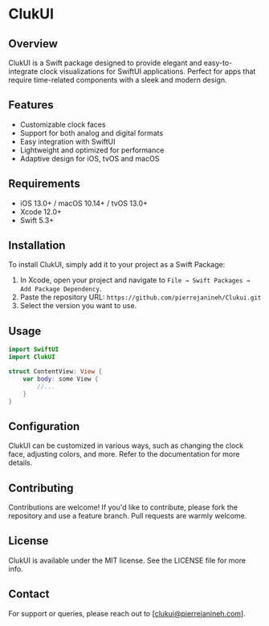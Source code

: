 # ClukUI

## Overview
ClukUI is a Swift package designed to provide elegant and easy-to-integrate clock visualizations for SwiftUI applications. Perfect for apps that require time-related components with a sleek and modern design.

## Features
- Customizable clock faces
- Support for both analog and digital formats
- Easy integration with SwiftUI
- Lightweight and optimized for performance
- Adaptive design for iOS, tvOS and macOS

## Requirements
- iOS 13.0+ / macOS 10.14+ / tvOS 13.0+
- Xcode 12.0+
- Swift 5.3+

## Installation
To install ClukUI, simply add it to your project as a Swift Package:

1. In Xcode, open your project and navigate to `File → Swift Packages → Add Package Dependency`.
2. Paste the repository URL: `https://github.com/pierrejanineh/Clukui.git`
4. Select the version you want to use.

## Usage
```swift
import SwiftUI
import ClukUI

struct ContentView: View {
    var body: some View {
        //...
    }
}
```

## Configuration
ClukUI can be customized in various ways, such as changing the clock face, adjusting colors, and more. Refer to the documentation for more details.

## Contributing
Contributions are welcome! If you'd like to contribute, please fork the repository and use a feature branch. Pull requests are warmly welcome.

## License
ClukUI is available under the MIT license. See the LICENSE file for more info.

## Contact
For support or queries, please reach out to [clukui@pierrejanineh.com].
